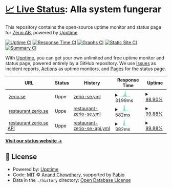 # [📈 Live Status](https://status.zerio.se): <!--live status--> **Alla system fungerar**

This repository contains the open-source uptime monitor and status page for [Zerio AB](https://zerio.se), powered by [Upptime](https://github.com/upptime/upptime).

[![Uptime CI](https://github.com/Zerio-AB/status-page/workflows/Uptime%20CI/badge.svg)](https://github.com/Zerio-AB/status-page/actions?query=workflow%3A%22Uptime+CI%22)
[![Response Time CI](https://github.com/Zerio-AB/status-page/workflows/Response%20Time%20CI/badge.svg)](https://github.com/Zerio-AB/status-page/actions?query=workflow%3A%22Response+Time+CI%22)
[![Graphs CI](https://github.com/Zerio-AB/status-page/workflows/Graphs%20CI/badge.svg)](https://github.com/Zerio-AB/status-page/actions?query=workflow%3A%22Graphs+CI%22)
[![Static Site CI](https://github.com/Zerio-AB/status-page/workflows/Static%20Site%20CI/badge.svg)](https://github.com/Zerio-AB/status-page/actions?query=workflow%3A%22Static+Site+CI%22)
[![Summary CI](https://github.com/Zerio-AB/status-page/workflows/Summary%20CI/badge.svg)](https://github.com/Zerio-AB/status-page/actions?query=workflow%3A%22Summary+CI%22)

With [Upptime](https://upptime.js.org), you can get your own unlimited and free uptime monitor and status page, powered entirely by a GitHub repository. We use [Issues](https://github.com/Zerio-AB/status-page/issues) as incident reports, [Actions](https://github.com/Zerio-AB/status-page/actions) as uptime monitors, and [Pages](https://status.zerio.se) for the status page.

<!--start: status pages-->
<!-- This summary is generated by Upptime (https://github.com/upptime/upptime) -->
<!-- Do not edit this manually, your changes will be overwritten -->
<!-- prettier-ignore -->
| URL | Status | History | Response Time | Uptime |
| --- | ------ | ------- | ------------- | ------ |
| <img alt="" src="https://icons.duckduckgo.com/ip3/zerio.se.ico" height="13"> [zerio.se](https://zerio.se) | Uppe | [zerio-se.yml](https://github.com/Zerio-AB/status-page/commits/HEAD/history/zerio-se.yml) | <details><summary><img alt="Response time graph" src="./graphs/zerio-se/response-time-week.png" height="20"> 3199ms</summary><br><a href="https://status.zerio.se/history/zerio-se"><img alt="Response time 853" src="https://img.shields.io/endpoint?url=https%3A%2F%2Fraw.githubusercontent.com%2FZerio-AB%2Fstatus-page%2FHEAD%2Fapi%2Fzerio-se%2Fresponse-time.json"></a><br><a href="https://status.zerio.se/history/zerio-se"><img alt="24-hour response time 293" src="https://img.shields.io/endpoint?url=https%3A%2F%2Fraw.githubusercontent.com%2FZerio-AB%2Fstatus-page%2FHEAD%2Fapi%2Fzerio-se%2Fresponse-time-day.json"></a><br><a href="https://status.zerio.se/history/zerio-se"><img alt="7-day response time 3199" src="https://img.shields.io/endpoint?url=https%3A%2F%2Fraw.githubusercontent.com%2FZerio-AB%2Fstatus-page%2FHEAD%2Fapi%2Fzerio-se%2Fresponse-time-week.json"></a><br><a href="https://status.zerio.se/history/zerio-se"><img alt="30-day response time 1308" src="https://img.shields.io/endpoint?url=https%3A%2F%2Fraw.githubusercontent.com%2FZerio-AB%2Fstatus-page%2FHEAD%2Fapi%2Fzerio-se%2Fresponse-time-month.json"></a><br><a href="https://status.zerio.se/history/zerio-se"><img alt="1-year response time 853" src="https://img.shields.io/endpoint?url=https%3A%2F%2Fraw.githubusercontent.com%2FZerio-AB%2Fstatus-page%2FHEAD%2Fapi%2Fzerio-se%2Fresponse-time-year.json"></a></details> | <details><summary><a href="https://status.zerio.se/history/zerio-se">98.90%</a></summary><a href="https://status.zerio.se/history/zerio-se"><img alt="All-time uptime 99.72%" src="https://img.shields.io/endpoint?url=https%3A%2F%2Fraw.githubusercontent.com%2FZerio-AB%2Fstatus-page%2FHEAD%2Fapi%2Fzerio-se%2Fuptime.json"></a><br><a href="https://status.zerio.se/history/zerio-se"><img alt="24-hour uptime 100.00%" src="https://img.shields.io/endpoint?url=https%3A%2F%2Fraw.githubusercontent.com%2FZerio-AB%2Fstatus-page%2FHEAD%2Fapi%2Fzerio-se%2Fuptime-day.json"></a><br><a href="https://status.zerio.se/history/zerio-se"><img alt="7-day uptime 98.90%" src="https://img.shields.io/endpoint?url=https%3A%2F%2Fraw.githubusercontent.com%2FZerio-AB%2Fstatus-page%2FHEAD%2Fapi%2Fzerio-se%2Fuptime-week.json"></a><br><a href="https://status.zerio.se/history/zerio-se"><img alt="30-day uptime 99.62%" src="https://img.shields.io/endpoint?url=https%3A%2F%2Fraw.githubusercontent.com%2FZerio-AB%2Fstatus-page%2FHEAD%2Fapi%2Fzerio-se%2Fuptime-month.json"></a><br><a href="https://status.zerio.se/history/zerio-se"><img alt="1-year uptime 99.72%" src="https://img.shields.io/endpoint?url=https%3A%2F%2Fraw.githubusercontent.com%2FZerio-AB%2Fstatus-page%2FHEAD%2Fapi%2Fzerio-se%2Fuptime-year.json"></a></details>
| <img alt="" src="https://icons.duckduckgo.com/ip3/restaurant.zerio.se.ico" height="13"> [restaurant.zerio.se](https://restaurant.zerio.se) | Uppe | [restaurant-zerio-se.yml](https://github.com/Zerio-AB/status-page/commits/HEAD/history/restaurant-zerio-se.yml) | <details><summary><img alt="Response time graph" src="./graphs/restaurant-zerio-se/response-time-week.png" height="20"> 582ms</summary><br><a href="https://status.zerio.se/history/restaurant-zerio-se"><img alt="Response time 215" src="https://img.shields.io/endpoint?url=https%3A%2F%2Fraw.githubusercontent.com%2FZerio-AB%2Fstatus-page%2FHEAD%2Fapi%2Frestaurant-zerio-se%2Fresponse-time.json"></a><br><a href="https://status.zerio.se/history/restaurant-zerio-se"><img alt="24-hour response time 167" src="https://img.shields.io/endpoint?url=https%3A%2F%2Fraw.githubusercontent.com%2FZerio-AB%2Fstatus-page%2FHEAD%2Fapi%2Frestaurant-zerio-se%2Fresponse-time-day.json"></a><br><a href="https://status.zerio.se/history/restaurant-zerio-se"><img alt="7-day response time 582" src="https://img.shields.io/endpoint?url=https%3A%2F%2Fraw.githubusercontent.com%2FZerio-AB%2Fstatus-page%2FHEAD%2Fapi%2Frestaurant-zerio-se%2Fresponse-time-week.json"></a><br><a href="https://status.zerio.se/history/restaurant-zerio-se"><img alt="30-day response time 285" src="https://img.shields.io/endpoint?url=https%3A%2F%2Fraw.githubusercontent.com%2FZerio-AB%2Fstatus-page%2FHEAD%2Fapi%2Frestaurant-zerio-se%2Fresponse-time-month.json"></a><br><a href="https://status.zerio.se/history/restaurant-zerio-se"><img alt="1-year response time 215" src="https://img.shields.io/endpoint?url=https%3A%2F%2Fraw.githubusercontent.com%2FZerio-AB%2Fstatus-page%2FHEAD%2Fapi%2Frestaurant-zerio-se%2Fresponse-time-year.json"></a></details> | <details><summary><a href="https://status.zerio.se/history/restaurant-zerio-se">99.88%</a></summary><a href="https://status.zerio.se/history/restaurant-zerio-se"><img alt="All-time uptime 99.76%" src="https://img.shields.io/endpoint?url=https%3A%2F%2Fraw.githubusercontent.com%2FZerio-AB%2Fstatus-page%2FHEAD%2Fapi%2Frestaurant-zerio-se%2Fuptime.json"></a><br><a href="https://status.zerio.se/history/restaurant-zerio-se"><img alt="24-hour uptime 100.00%" src="https://img.shields.io/endpoint?url=https%3A%2F%2Fraw.githubusercontent.com%2FZerio-AB%2Fstatus-page%2FHEAD%2Fapi%2Frestaurant-zerio-se%2Fuptime-day.json"></a><br><a href="https://status.zerio.se/history/restaurant-zerio-se"><img alt="7-day uptime 99.88%" src="https://img.shields.io/endpoint?url=https%3A%2F%2Fraw.githubusercontent.com%2FZerio-AB%2Fstatus-page%2FHEAD%2Fapi%2Frestaurant-zerio-se%2Fuptime-week.json"></a><br><a href="https://status.zerio.se/history/restaurant-zerio-se"><img alt="30-day uptime 99.85%" src="https://img.shields.io/endpoint?url=https%3A%2F%2Fraw.githubusercontent.com%2FZerio-AB%2Fstatus-page%2FHEAD%2Fapi%2Frestaurant-zerio-se%2Fuptime-month.json"></a><br><a href="https://status.zerio.se/history/restaurant-zerio-se"><img alt="1-year uptime 99.76%" src="https://img.shields.io/endpoint?url=https%3A%2F%2Fraw.githubusercontent.com%2FZerio-AB%2Fstatus-page%2FHEAD%2Fapi%2Frestaurant-zerio-se%2Fuptime-year.json"></a></details>
| <img alt="" src="https://icons.duckduckgo.com/ip3/restaurant.zerio.se.ico" height="13"> [restaurant.zerio.se API](https://restaurant.zerio.se/api/health) | Uppe | [restaurant-zerio-se-api.yml](https://github.com/Zerio-AB/status-page/commits/HEAD/history/restaurant-zerio-se-api.yml) | <details><summary><img alt="Response time graph" src="./graphs/restaurant-zerio-se-api/response-time-week.png" height="20"> 382ms</summary><br><a href="https://status.zerio.se/history/restaurant-zerio-se-api"><img alt="Response time 49" src="https://img.shields.io/endpoint?url=https%3A%2F%2Fraw.githubusercontent.com%2FZerio-AB%2Fstatus-page%2FHEAD%2Fapi%2Frestaurant-zerio-se-api%2Fresponse-time.json"></a><br><a href="https://status.zerio.se/history/restaurant-zerio-se-api"><img alt="24-hour response time 11" src="https://img.shields.io/endpoint?url=https%3A%2F%2Fraw.githubusercontent.com%2FZerio-AB%2Fstatus-page%2FHEAD%2Fapi%2Frestaurant-zerio-se-api%2Fresponse-time-day.json"></a><br><a href="https://status.zerio.se/history/restaurant-zerio-se-api"><img alt="7-day response time 382" src="https://img.shields.io/endpoint?url=https%3A%2F%2Fraw.githubusercontent.com%2FZerio-AB%2Fstatus-page%2FHEAD%2Fapi%2Frestaurant-zerio-se-api%2Fresponse-time-week.json"></a><br><a href="https://status.zerio.se/history/restaurant-zerio-se-api"><img alt="30-day response time 118" src="https://img.shields.io/endpoint?url=https%3A%2F%2Fraw.githubusercontent.com%2FZerio-AB%2Fstatus-page%2FHEAD%2Fapi%2Frestaurant-zerio-se-api%2Fresponse-time-month.json"></a><br><a href="https://status.zerio.se/history/restaurant-zerio-se-api"><img alt="1-year response time 49" src="https://img.shields.io/endpoint?url=https%3A%2F%2Fraw.githubusercontent.com%2FZerio-AB%2Fstatus-page%2FHEAD%2Fapi%2Frestaurant-zerio-se-api%2Fresponse-time-year.json"></a></details> | <details><summary><a href="https://status.zerio.se/history/restaurant-zerio-se-api">99.88%</a></summary><a href="https://status.zerio.se/history/restaurant-zerio-se-api"><img alt="All-time uptime 99.77%" src="https://img.shields.io/endpoint?url=https%3A%2F%2Fraw.githubusercontent.com%2FZerio-AB%2Fstatus-page%2FHEAD%2Fapi%2Frestaurant-zerio-se-api%2Fuptime.json"></a><br><a href="https://status.zerio.se/history/restaurant-zerio-se-api"><img alt="24-hour uptime 100.00%" src="https://img.shields.io/endpoint?url=https%3A%2F%2Fraw.githubusercontent.com%2FZerio-AB%2Fstatus-page%2FHEAD%2Fapi%2Frestaurant-zerio-se-api%2Fuptime-day.json"></a><br><a href="https://status.zerio.se/history/restaurant-zerio-se-api"><img alt="7-day uptime 99.88%" src="https://img.shields.io/endpoint?url=https%3A%2F%2Fraw.githubusercontent.com%2FZerio-AB%2Fstatus-page%2FHEAD%2Fapi%2Frestaurant-zerio-se-api%2Fuptime-week.json"></a><br><a href="https://status.zerio.se/history/restaurant-zerio-se-api"><img alt="30-day uptime 99.85%" src="https://img.shields.io/endpoint?url=https%3A%2F%2Fraw.githubusercontent.com%2FZerio-AB%2Fstatus-page%2FHEAD%2Fapi%2Frestaurant-zerio-se-api%2Fuptime-month.json"></a><br><a href="https://status.zerio.se/history/restaurant-zerio-se-api"><img alt="1-year uptime 99.77%" src="https://img.shields.io/endpoint?url=https%3A%2F%2Fraw.githubusercontent.com%2FZerio-AB%2Fstatus-page%2FHEAD%2Fapi%2Frestaurant-zerio-se-api%2Fuptime-year.json"></a></details>

<!--end: status pages-->

[**Visit our status website →**](https://status.zerio.se)

## 📄 License

- Powered by: [Upptime](https://github.com/upptime/upptime)
- Code: [MIT](./LICENSE) © [Anand Chowdhary](https://anandchowdhary.com), supported by [Pabio](https://pabio.com)
- Data in the `./history` directory: [Open Database License](https://opendatacommons.org/licenses/odbl/1-0/)
